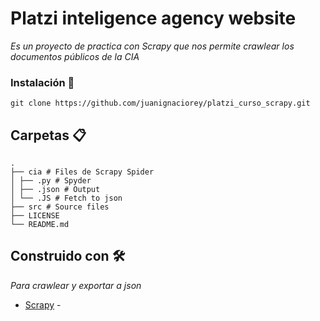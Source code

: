 # Platzi inteligence agency website

_Es un proyecto de practica con Scrapy que nos permite crawlear los documentos públicos de la CIA_

### Instalación 🔧

```
git clone https://github.com/juanignaciorey/platzi_curso_scrapy.git
```

## Carpetas 📋

```
.
├── cia # Files de Scrapy Spider
│ ├── .py # Spyder
│ ├── .json # Output
│ └── .JS # Fetch to json
├── src # Source files
├── LICENSE
└── README.md
```

## Construido con 🛠️

_Para crawlear y exportar a json_

- [Scrapy](https://scrapy.org/) -
